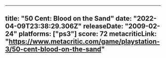 
---
title: "50 Cent: Blood on the Sand"
date: "2022-04-09T23:38:29.306Z"
releaseDate: "2009-02-24"
platforms: ["ps3"]
score: 72
metacriticLink: "https://www.metacritic.com/game/playstation-3/50-cent-blood-on-the-sand"
---
